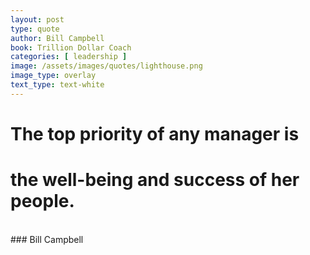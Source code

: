 ```yaml
---
layout: post
type: quote
author: Bill Campbell
book: Trillion Dollar Coach
categories: [ leadership ]
image: /assets/images/quotes/lighthouse.png
image_type: overlay
text_type: text-white
---
```

# **The top priority of any manager is**
# **the well-being and success of her people.**
<br/>
### Bill Campbell